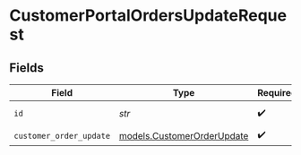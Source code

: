 # CustomerPortalOrdersUpdateRequest


## Fields

| Field                                                          | Type                                                           | Required                                                       | Description                                                    |
| -------------------------------------------------------------- | -------------------------------------------------------------- | -------------------------------------------------------------- | -------------------------------------------------------------- |
| `id`                                                           | *str*                                                          | :heavy_check_mark:                                             | The order ID.                                                  |
| `customer_order_update`                                        | [models.CustomerOrderUpdate](../models/customerorderupdate.md) | :heavy_check_mark:                                             | N/A                                                            |